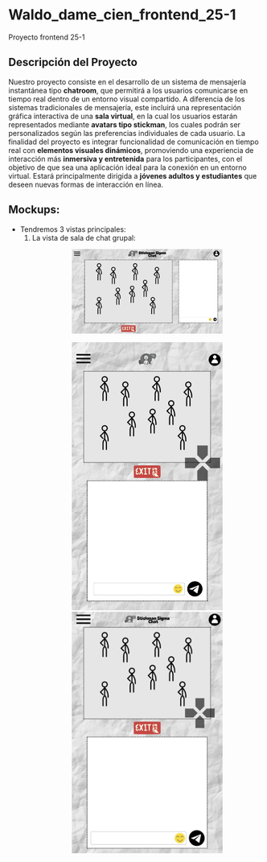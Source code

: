 # Waldo_dame_cien_frontend_25-1
Proyecto frontend 25-1

## Descripción del Proyecto
Nuestro proyecto consiste en el desarrollo de un sistema de mensajería instantánea tipo **chatroom**, que permitirá a los usuarios comunicarse en tiempo real dentro de un entorno visual compartido.
A diferencia de los sistemas tradicionales de mensajería, este incluirá una representación gráfica interactiva de una **sala virtual**, en la cual los usuarios estarán representados mediante **avatars tipo stickman**, los cuales podrán ser personalizados según las preferencias individuales de cada usuario.
La finalidad del proyecto es integrar funcionalidad de comunicación en tiempo real con **elementos visuales dinámicos**, promoviendo una experiencia de interacción más **inmersiva y entretenida** para los participantes, con el objetivo de que sea una aplicación ideal para la conexión en un entorno virtual.
Estará principalmente dirigida a **jóvenes adultos y estudiantes** que deseen nuevas formas de interacción en línea.

## Mockups:
* Tendremos 3 vistas principales:
  1. La vista de sala de chat grupal:
     <p align="center">
     <img src="docs/Mockups%20(Desktop)/Sala de chat grupal.jpg" alt="Mockup Desktop 1" width="300"/>
     </p>
     <p align="center">
     <img src="docs/Mockups%20(Celular)/1.jpg" alt="Mockup celular 1" width="300"/>
     <img src="docs/Mockups%20(Tablet)/1.jpg" alt="Mockup Tablet 1" width="300"/>
     </p>
     

